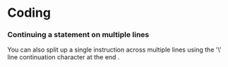 # Coding

### Continuing a statement on multiple lines

You can also split up a single instruction across multiple lines using the '\\' line continuation character at the end . 

